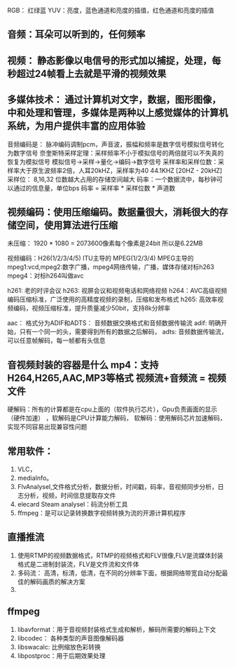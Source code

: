 RGB： 红绿蓝
YUV：亮度，蓝色通道和亮度的插值，红色通道和亮度的插值

## 音频：耳朵可以听到的，任何频率
## 视频： 静态影像以电信号的形式加以捕捉，处理，每秒超过24帧看上去就是平滑的视频效果
## 多媒体技术： 通过计算机对文字，数据，图形图像，中和处理和管理，多媒体是两种以上感觉媒体的计算机系统，为用户提供丰富的应用体验

音频编码是： 脉冲编码调制pcm，声音波，振幅和频率是数字信号模拟信号转化为数字信号
奈奎斯特采样定理：采样频率不小于模拟信号的两倍就可以不失真的恢复为模拟信号  模拟信号->采样->量化->编码->数字信号
采样率和采样位数：采样率大于原生波频率2倍，人耳20kHZ，采样率为40 44.1KHZ  [20HZ - 20kHZ]
采样位： 8,16,32  位数越大占用的存储空间越大
码率：一个数据流中，每秒钟可以通过的信息量，单位bps   码率 = 采样率 * 采样位数 * 声道数

## 视频编码：使用压缩编码。数据量很大，消耗很大的存储空间，使用算法进行压缩
未压缩： 1920 * 1080 = 2073600像素每个像素是24bit  所以是6.22MB

视频编码：H26(1/2/3/4/5) ITU主导的
MPEG(1/2/3/4) MPEG主导的 mpeg1:vcd,mpeg2:数字广播，mpeg4网络传输，广播，媒体存储对标h263  mpeg4：对标h264叫做avc

h261: 老的时评会议
h263: 视屏会议和视频电话和网络视频
h264：AVC高级视频编码压缩标准，广泛使用的高精度视频的录制，压缩和发布格式
h265: 高效率视频编码，视频压缩标准，提升质量减少50bit，支持8k分辨率


aac： 格式分为ADIF和ADTS： 音频数据交换格式和音频数据传输流
adif: 明确开始，只有一个同一的头，需要得到所有的数据之后解码，
adts: 音频数据传输流，可以任意帧解码，每一帧都有头信息


## 音视频封装的容器是什么 mp4：支持H264,H265,AAC,MP3等格式   视频流+音频流 = 视频文件
硬解码：所有的计算都是在cpu上面的（软件执行芯片），Gpu负责画面的显示（硬件加速） ，软解码是CPU计算能力解码，
软解码：使用解码芯片加速解码，实现不同容易出现兼容性问题

## 常用软件：
1. VLC，
2. mediaInfo。
3. FlvAnalysel,文件格式分析，数据分析，时间戳，码率，音视频同步分析，日志分析，视频，时间信息提取存文件
4. elecard Steam analysel：码流分析工具
5. ffmpeg：是可以记录转换数字视频转换为流的开源计算机程序

## 直播推流
1. 使用RTMP的视频数据格式，RTMP的视频格式和FLV很像,FLV是流媒体封装格式是二进制封装流，FLV是文件流和文件体
2. 多码流： 高清，标清，低清，在不同的分辨率下面，根据网络带宽自动分配最佳的解码画质的解决方案
3. 

## ffmpeg
1. libavformat：用于音视频封装格式生成和解析，解码所需要的解码上下文
2. libcodec： 各种类型的声音图像解码器
3. libswacalc: 比例缩放色彩转换
4. libpostproc：用于后期效果处理

